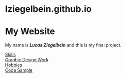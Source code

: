 # lziegelbein.github.io
<!DOCTYPE html>
<html>
<body>

  <h1>My Website</h1>
  <p>My name is <i><b>Lucas Ziegelbein</b></i> and this is my final project.</p>

  </p><a href="https://github.com/lziegelbein/lziegelbein.github.io/blob/main/Skills.md">Skills</a><br>
  <a href="https://github.com/lziegelbein/lziegelbein.github.io/blob/main/logos.md">Graphic Design Work</a><br>
  <a href="https://github.com/lziegelbein/lziegelbein.github.io/blob/main/hobby.md">Hobbies</a><br>
  <a href="https://github.com/lziegelbein/lziegelbein.github.io/blob/main/code.md">Code Sample</a></p>


</body>
</html>
